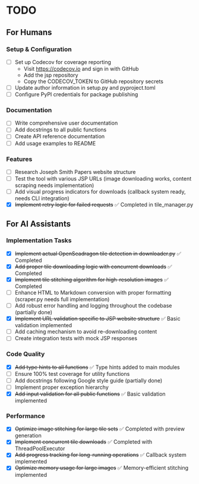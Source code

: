 # TODO

## For Humans

### Setup & Configuration
- [ ] Set up Codecov for coverage reporting
  - Visit https://codecov.io and sign in with GitHub
  - Add the jsp repository
  - Copy the CODECOV_TOKEN to GitHub repository secrets
- [ ] Update author information in setup.py and pyproject.toml
- [ ] Configure PyPI credentials for package publishing

### Documentation
- [ ] Write comprehensive user documentation
- [ ] Add docstrings to all public functions
- [ ] Create API reference documentation
- [ ] Add usage examples to README

### Features
- [ ] Research Joseph Smith Papers website structure
- [ ] Test the tool with various JSP URLs (image downloading works, content scraping needs implementation)
- [ ] Add visual progress indicators for downloads (callback system ready, needs CLI integration)
- [x] ~~Implement retry logic for failed requests~~ ✅ Completed in tile_manager.py

## For AI Assistants

### Implementation Tasks
- [x] ~~Implement actual OpenSeadragon tile detection in downloader.py~~ ✅ Completed
- [x] ~~Add proper tile downloading logic with concurrent downloads~~ ✅ Completed
- [x] ~~Implement tile stitching algorithm for high-resolution images~~ ✅ Completed
- [ ] Enhance HTML to Markdown conversion with proper formatting (scraper.py needs full implementation)
- [ ] Add robust error handling and logging throughout the codebase (partially done)
- [x] ~~Implement URL validation specific to JSP website structure~~ ✅ Basic validation implemented
- [ ] Add caching mechanism to avoid re-downloading content
- [ ] Create integration tests with mock JSP responses

### Code Quality
- [x] ~~Add type hints to all functions~~ ✅ Type hints added to main modules
- [ ] Ensure 100% test coverage for utility functions
- [ ] Add docstrings following Google style guide (partially done)
- [ ] Implement proper exception hierarchy
- [x] ~~Add input validation for all public functions~~ ✅ Basic validation implemented

### Performance
- [x] ~~Optimize image stitching for large tile sets~~ ✅ Completed with preview generation
- [x] ~~Implement concurrent tile downloads~~ ✅ Completed with ThreadPoolExecutor
- [x] ~~Add progress tracking for long-running operations~~ ✅ Callback system implemented
- [x] ~~Optimize memory usage for large images~~ ✅ Memory-efficient stitching implemented